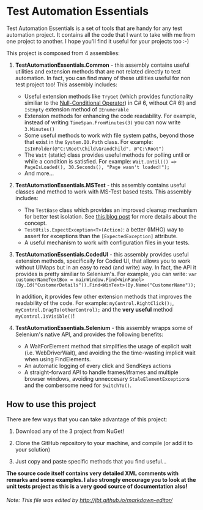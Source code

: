 # Test Automation Essentials

Test Automation Essentials is a set of tools that are handy for any test automation project. It contains all the code that I want to take with me from one project to another. I hope you'll find it useful for your projects too :-)

This project is composed from 4 assemblies:

1. **TestAutomationEssentials.Common** - this assembly contains useful utilities and extension methods that are not related directly to test automation. In fact, you can find many of these utilities useful for non test project too! This assembly includes:
   * Useful extension methods like `TryGet` (which provides functionality similiar to the [Null-Conditional Operator](https://msdn.microsoft.com/en-us/magazine/dn802602.aspx)) in C# 6, without C# 6!) and `IsEmpty` extension method of `IEnumerable`
   * Extension methods for enhancing the code readability. For example, instead of writing `TimeSpan.FromMinutes(3)` you can now write `3.Minutes()`
   * Some useful methods to work with file system paths, beyond those that exist in the `System.IO.Path` class. For example: `IsInFolder(@"C:\Root\Child\GrandChild", @"C:\Root")`
   * The `Wait` (static) class provides useful methods for polling until or while a condition is satisfied. For example: `Wait.Until(() => PageIsLoaded(), 30.Seconds(), "Page wasn't loaded!");`
   * And more...

2. **TestAutomationEssentials.MSTest** - this assembly contains useful classes and method to work with MS-Test based tests. This assembly includes:
   * The `TestBase` class which provides an improved cleanup mechanism for better test isolation. See [this blog post](http://blogs.microsoft.co.il/arnona/2014/09/02/right-way-test-cleanup/) for more details about the concept.
   * `TestUtils.ExpectException<T>(Action)`: a better (IMHO) way to assert for exceptions than the `[ExpectedException]` attribute.
   * A useful mechanism to work with configuration files in your tests.

3. **TestAutomationEssentials.CodedUI** - this assembly provides useful extension methods, specifically for Coded UI, that allows you to work without UIMaps but in an easy to read (and write) way. In fact, the API it provides is pretty similiar to Selenium's. For example, you can write: `var customerNameTextBox = mainWindow.Find<WinPanel>(By.Id("CustomerDetails")).Find<WinText>(By.Name("CustomerName"));`

   In addition, it provides few other extension methods that improves the readability of the code. For example: `myControl.RightClick();`, `myControl.DragTo(otherControl);` and the **very useful** method `myControl.IsVisible()`!

4. **TestAutomationEssentials.Selenium** - this assembly wrapps some of Selenium's native API, and provides the following benefits:
   * A WaitForElement method that simpilfies the usage of explicit wait (i.e. WebDriverWait), and avoiding the the time-wasting implicit wait when using FindElements.
   * An automatic logging of every click and SendKeys actions
   * A straight-forward API to handle frames/iframes and multiple browser windows, avoiding unneccesary `StaleElementException`s and the combersome need for `SwitchTo()`.


## How to use this project
There are few ways that you can take advantage of this project:

1. Download any of the 3 project from NuGet!

2. Clone the GitHub repository to your machine, and compile (or add it to your solution)

3. Just copy and paste specific methods that you find useful...

**The source code itself contains very detailed XML comments with remarks and some examples. I also strongly encourage you to look at the unit tests project as this is a very good source of documentation also!**  


###### Note: *This file was edited by http://jbt.github.io/markdown-editor/*
